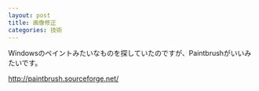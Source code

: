 ```yaml
---
layout: post
title: 画像修正
categories: 技術
---
```


Windowsのペイントみたいなものを探していたのですが、Paintbrushがいいみたいです。
 

<a href="http://paintbrush.sourceforge.net/" target="_blank">http://paintbrush.sourceforge.net/</a>

